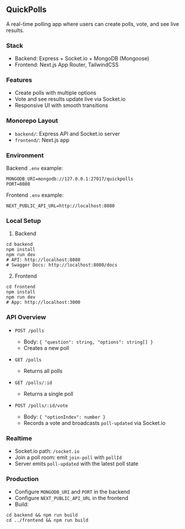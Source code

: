 ## QuickPolls

A real-time polling app where users can create polls, vote, and see live results.

### Stack
- Backend: Express + Socket.io + MongoDB (Mongoose)
- Frontend: Next.js App Router, TailwindCSS

### Features
- Create polls with multiple options
- Vote and see results update live via Socket.io
- Responsive UI with smooth transitions

### Monorepo Layout
- `backend/`: Express API and Socket.io server
- `frontend/`: Next.js app

### Environment

Backend `.env` example:
```
MONGODB_URI=mongodb://127.0.0.1:27017/quickpolls
PORT=8080
```
Frontend `.env` example:
```
NEXT_PUBLIC_API_URL=http://localhost:8080
```

### Local Setup

1) Backend
```
cd backend
npm install
npm run dev
# API: http://localhost:8080
# Swagger Docs: http://localhost:8080/docs
```

2) Frontend
```
cd frontend
npm install
npm run dev
# App: http://localhost:3000
```

### API Overview

- `POST /polls`
  - Body: `{ "question": string, "options": string[] }`
  - Creates a new poll

- `GET /polls`
  - Returns all polls

- `GET /polls/:id`
  - Returns a single poll

- `POST /polls/:id/vote`
  - Body: `{ "optionIndex": number }`
  - Records a vote and broadcasts `poll-updated` via Socket.io

### Realtime
- Socket.io path: `/socket.io`
- Join a poll room: emit `join-poll` with `pollId`
- Server emits `poll-updated` with the latest poll state

### Production
- Configure `MONGODB_URI` and `PORT` in the backend
- Configure `NEXT_PUBLIC_API_URL` in the frontend
- Build:
```
cd backend && npm run build
cd ../frontend && npm run build
```


